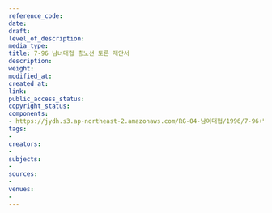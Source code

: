 ```yaml
---
reference_code: 
date: 
draft: 
level_of_description: 
media_type: 
title: 7-96 남녀대협 총노선 토론 제안서
description: 
weight: 
modified_at: 
created_at: 
link: 
public_access_status: 
copyright_status: 
components:
- https://jydh.s3.ap-northeast-2.amazonaws.com/RG-04-남여대협/1996/7-96+남녀대협+총노선+토론+제안서.pdf
tags:
- 
creators:
- 
subjects:
- 
sources:
- 
venues:
- 
---
```

